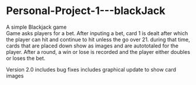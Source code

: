 # Personal-Project-1---blackJack
A simple Blackjack game    
Game asks players for a bet. 
After inputing a bet, card 1 is dealt after which the player can hit and continue to hit unless the go over 21. during that time, cards
that are placed down show as images and are autototaled for the player. After a round, a win or lose is recorded and the player either doubles or 
loses the bet. 

Version 2.0
includes bug fixes
includes graphical update to show card images
